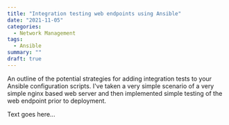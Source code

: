 ```yaml
---
title: "Integration testing web endpoints using Ansible"
date: "2021-11-05"
categories:
  - Network Management
tags:
  - Ansible
summary: ""
draft: true
---
```


An outline of the potential strategies for adding integration tests to your Ansible configuration scripts. I've taken a very simple scenario of a very simple nginx based 
web server and then implemented simple testing of the web endpoint prior to deployment.

Text goes here...
